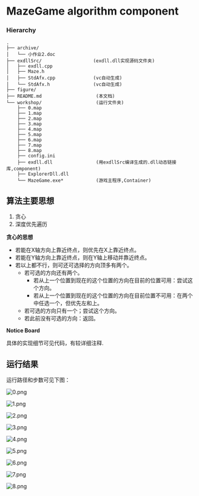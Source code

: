 MazeGame algorithm component
============================


### Hierarchy
```
.
├── archive/
│   └── 小作业2.doc
├── exdllSrc/                   (exdll.dll实现源码文件夹)
│   ├── exdll.cpp
│   ├── Maze.h
│   ├── StdAfx.cpp              (vc自动生成)
│   └── StdAfx.h                (vc自动生成)
├── figure/
├── README.md                    (本文档)
└── workshop/                    (运行文件夹)
    ├── 0.map
    ├── 1.map
    ├── 2.map
    ├── 3.map
    ├── 4.map
    ├── 5.map
    ├── 6.map
    ├── 7.map
    ├── 8.map
    ├── config.ini
    ├── exdll.dll                (用exdllSrc编译生成的.dll动态链接库,component)
    ├── ExplorerDll.dll
    └── MazeGame.exe*            (游戏主程序,Container)
```

## 算法主要思想

1. 贪心
2. 深度优先遍历

**贪心的思想**

- 若能在X轴方向上靠近终点，则优先在X上靠近终点。
- 若能在Y轴方向上靠近终点，则在Y轴上移动并靠近终点。
- 若以上都不行，则可还可选择的方向顶多有两个。
  - 若可选的方向还有两个。
    - 若从上一个位置到现在的这个位置的方向在目前的位置可用：尝试这个方向。
	- 若从上一个位置到现在的这个位置的方向在目前位置不可用：在两个中任选一个，但优先左和上。
  - 若可选的方向只有一个；尝试这个方向。
  - 若此前没有可选的方向：返回。

**Notice Board**

具体的实现细节可见代码，有较详细注释.


## 运行结果

运行路径和步数可见下图：

![0.png](https://raw.github.com/Universefei/feinote/master/curriculum/driverProg/mazeGame/figure/0.png)

![1.png](https://raw.github.com/Universefei/feinote/master/curriculum/driverProg/mazeGame/figure/1.png)

![2.png](https://raw.github.com/Universefei/feinote/master/curriculum/driverProg/mazeGame/figure/2.png)

![3.png](https://raw.github.com/Universefei/feinote/master/curriculum/driverProg/mazeGame/figure/3.png)

![4.png](https://raw.github.com/Universefei/feinote/master/curriculum/driverProg/mazeGame/figure/4.png)

![5.png](https://raw.github.com/Universefei/feinote/master/curriculum/driverProg/mazeGame/figure/5.png)

![6.png](https://raw.github.com/Universefei/feinote/master/curriculum/driverProg/mazeGame/figure/6.png)

![7.png](https://raw.github.com/Universefei/feinote/master/curriculum/driverProg/mazeGame/figure/7.png)

![8.png](https://raw.github.com/Universefei/feinote/master/curriculum/driverProg/mazeGame/figure/8.png)


